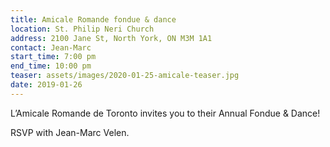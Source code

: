 ```yaml
---
title: Amicale Romande fondue & dance
location: St. Philip Neri Church
address: 2100 Jane St, North York, ON M3M 1A1
contact: Jean-Marc
start_time: 7:00 pm
end_time: 10:00 pm
teaser: assets/images/2020-01-25-amicale-teaser.jpg
date: 2019-01-26
---
```


L’Amicale Romande de Toronto invites you to their Annual Fondue & Dance!

RSVP with Jean-Marc Velen.
